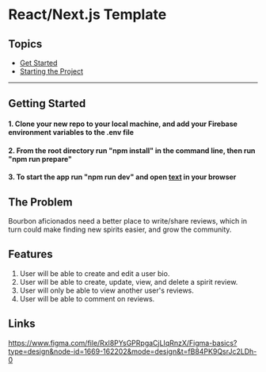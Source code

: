 # React/Next.js Template

## Topics
- [Get Started](#get-started)
- [Starting the Project](#starting-the-project)
___
## Getting Started

#### 1. Clone your new repo to your local machine, and add your Firebase environment variables to the .env file

#### 2. From the root directory run "npm install" in the command line, then run "npm run prepare"

#### 3. To start the app run "npm run dev" and open [text](http://localhost:3000/) in your browser

## The Problem
Bourbon aficionados need a better place to write/share reviews, which in turn could make finding new spirits easier, and grow the community.

## Features
1. User will be able to create and edit a user bio.
2. User will be able to create, update, view, and delete a spirit review.
3. User will only be able to view another user's reviews.
4. User will be able to comment on reviews.

## Links
https://www.figma.com/file/Rxl8PYsGPRpgaCjLIqRnzX/Figma-basics?type=design&node-id=1669-162202&mode=design&t=fB84PK9QsrJc2LDh-0
